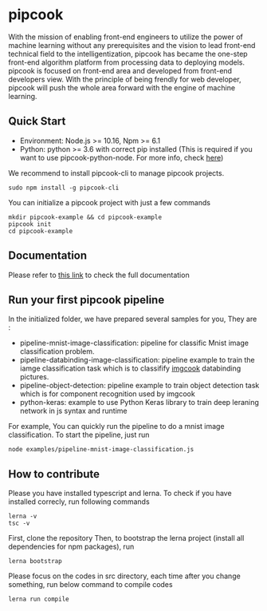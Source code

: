 # pipcook

With the mission of enabling front-end engineers to utilize the power of machine learning without any prerequisites and the vision to lead front-end technical field to the intelligentization, pipcook has became the one-step front-end algorithm platform from processing data to deploying models. pipcook is focused on front-end area and developed from front-end developers view. With the principle of being frendly for web developer, pipcook will push the whole area forward with the engine of machine learning.

## Quick Start

- Environment: Node.js >= 10.16, Npm >= 6.1
- Python: python >= 3.6 with correct pip installed (This is required if you want to use pipcook-python-node. For more info, check [here](https://github.com/alibaba/pipcook/wiki/%E6%83%B3%E8%A6%81%E4%BD%BF%E7%94%A8python%EF%BC%9F))

We recommend to install pipcook-cli to manage pipcook projects.
```
sudo npm install -g pipcook-cli
```

You can initialize a pipcook project with just a few commands
```
mkdir pipcook-example && cd pipcook-example
pipcook init
cd pipcook-example
```

## Documentation

Please refer to [this link](https://github.com/alibaba/pipcook/wiki/Pipcook-%E6%98%AF%E4%BB%80%E4%B9%88%EF%BC%9F) to check the full documentation


## Run your first pipcook pipeline
In the initialized folder, we have prepared several samples for you, They are :

- pipeline-mnist-image-classification: pipeline for classific Mnist image classification problem.
- pipeline-databinding-image-classification: pipeline example to train the iamge classification task which is to classifify [imgcook](https://www.imgcook.com/) databinding pictures.
- pipeline-object-detection: pipeline example to train object detection task which is for component recognition used by imgcook
- python-keras: example to use Python Keras library to train deep leraning network in js syntax and runtime

For example, You can quickly run the pipeline to do a mnist image classification. To start the pipeline, just run
```
node examples/pipeline-mnist-image-classification.js
```

## How to contribute
Please you have installed typescript and lerna. To check if you have installed correcly, run following commands
```
lerna -v
tsc -v
```

First, clone the repository
Then, to bootstrap the lerna project (install all dependencies for npm packages), run
```
lerna bootstrap
```
Please focus on the codes in src directory, each time after you change something, run below command to compile codes
```
lerna run compile
```